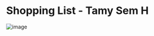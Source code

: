 # Shopping List - Tamy Sem H

![image](https://github.com/user-attachments/assets/cfe5342b-6ab7-4ab0-9c96-176e012c6626)



